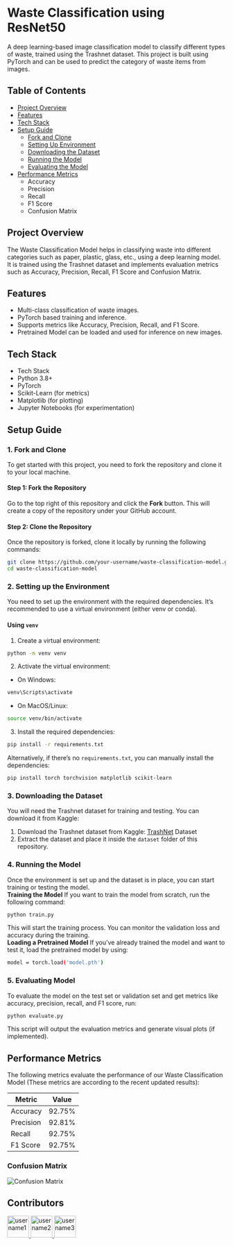 # Waste Classification using ResNet50 <br>
A deep learning-based image classification model to classify different types of waste, trained using the Trashnet dataset. This project is built using PyTorch and can be used to predict the category of waste items from images.

## Table of Contents <br>
- [Project Overview](#Project-Overview)
- [Features](Features)
- [Tech Stack](Tech-Stack)
- [Setup Guide](Setup-Guide)
  - [Fork and Clone](#Fork-and-Clone)
  - [Setting Up Environment](#Setting-Up-Environment)
  - [Downloading the Dataset](#Downloading-the-Dataset)
  - [Running the Model](#Running-the-Model)
  - [Evaluating the Model](#Evaluating-the-Model)
- [Performance Metrics](#Performance-Metrics)
  - Accuracy
  - Precision
  - Recall
  - F1 Score
  - Confusion Matrix

## Project Overview
The Waste Classification Model helps in classifying waste into different categories such as paper, plastic, glass, etc., using a deep learning model. It is trained using the Trashnet dataset and implements evaluation metrics such as Accuracy, Precision, Recall, F1 Score and Confusion Matrix.

## Features
- Multi-class classification of waste images.
- PyTorch based training and inference.
- Supports metrics like Accuracy, Precision, Recall, and F1 Score.
- Pretrained Model can be loaded and used for inference on new images.

## Tech Stack
- Tech Stack
- Python 3.8+
- PyTorch
- Scikit-Learn (for metrics)
- Matplotlib (for plotting)
- Jupyter Notebooks (for experimentation)

## Setup Guide

### 1. Fork and Clone
To get started with this project, you need to fork the repository and clone it to your local machine.

#### Step 1: Fork the Repository
Go to the top right of this repository and click the **Fork** button. This will create a copy of the repository under your GitHub account.

#### Step 2: Clone the Repository
Once the repository is forked, clone it locally by running the following commands:

```bash
git clone https://github.com/your-username/waste-classification-model.git
cd waste-classification-model
```

### 2. Setting up the Environment
You need to set up the environment with the required dependencies. It’s recommended to use a virtual environment (either venv or conda).

#### Using `venv`
1. Create a virtual environment:
```bash
python -m venv venv
```
2. Activate the virtual environment:
- On Windows:
```bash
venv\Scripts\activate
```
- On MacOS/Linux:
```bash
source venv/bin/activate
```
3. Install the required dependencies:
```bash
pip install -r requirements.txt
```
Alternatively, if there’s no `requirements.txt`, you can manually install the dependencies:
```bash
pip install torch torchvision matplotlib scikit-learn
```

### 3. Downloading the Dataset
You will need the Trashnet dataset for training and testing. You can download it from Kaggle:
1. Download the Trashnet dataset from Kaggle: [TrashNet](https://www.kaggle.com/datasets/feyzazkefe/trashnet) Dataset<br>
2. Extract the dataset and place it inside the `dataset` folder of this repository.<br>

### 4. Running the Model
Once the environment is set up and the dataset is in place, you can start training or testing the model.<br>
**Training the Model**
If you want to train the model from scratch, run the following command:
```bash
python train.py
```
This will start the training process. You can monitor the validation loss and accuracy during the training.<br>
**Loading a Pretrained Model**
If you’ve already trained the model and want to test it, load the pretrained model by using:
```bash
model = torch.load('model.pth')
```

### 5. Evaluating Model
To evaluate the model on the test set or validation set and get metrics like accuracy, precision, recall, and F1 score, run:
```bash
python evaluate.py
```
This script will output the evaluation metrics and generate visual plots (if implemented).


## Performance Metrics
The following metrics evaluate the performance of our Waste Classification Model (These metrics are according to the recent updated results):

| Metric        | Value   |
|---------------|---------|
| Accuracy      | 92.75%  |
| Precision     | 92.81%  |
| Recall        | 92.75%  |
| F1 Score      | 92.75%  |

### Confusion Matrix
![Confusion Matrix](https://github.com/user-attachments/assets/1f8150cd-9372-44ff-af25-3a63efefb2c9)

## Contributors
<p align="left">
  <a href="https://github.com/username1">
    <img src="https://avatars.githubusercontent.com/username1" width="50px;" alt="username1" display="block"/>
  </a>
  <a href="https://github.com/username2">
    <img src="https://avatars.githubusercontent.com/username2" width="50px;" alt="username2" display="block"/>
  </a>
  <a href="https://github.com/username3">
    <img src="https://avatars.githubusercontent.com/username3" width="50px;" alt="username3" display="block"/>
  </a>
</p>
